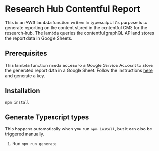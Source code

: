 # Research Hub Contentful Report

This is an AWS lambda function written in typescript. It's purpose is to generate reporting on the content stored in the contentful CMS for the research-hub. The lambda queries the contentful graphQL API and stores the report data in Google Sheets.
## Prerequisites

This lambda function needs access to a Google Service Account to store the generated report data in a Google Sheet. Follow the instructions [here](https://developers.google.com/identity/protocols/oauth2/service-account) and generate a key.
## Installation

```npm install```
## Generate Typescript types

This happens automatically when you run `npm install`, but it can also be triggered manually.

1. Run `npm run generate`

